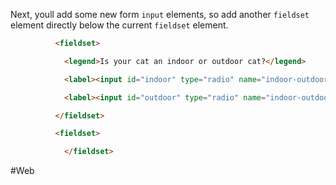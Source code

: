 Next, youll add some new form `input` elements, so add another `fieldset` element directly below the current `fieldset` element. 

```html
          <fieldset>

            <legend>Is your cat an indoor or outdoor cat?</legend>

            <label><input id="indoor" type="radio" name="indoor-outdoor" value="indoor"> Indoor</label>

            <label><input id="outdoor" type="radio" name="indoor-outdoor" value="outdoor"> Outdoor</label>

          </fieldset>

          <fieldset>

            </fieldset>
```


#Web
